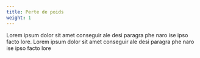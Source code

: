 ```yaml
---
title: Perte de poids
weight: 1
---
```

Lorem ipsum dolor sit amet conseguir ale desi paragra phe naro ise ipso facto lore. Lorem ipsum dolor sit amet conseguir ale desi paragra phe naro ise ipso facto lore